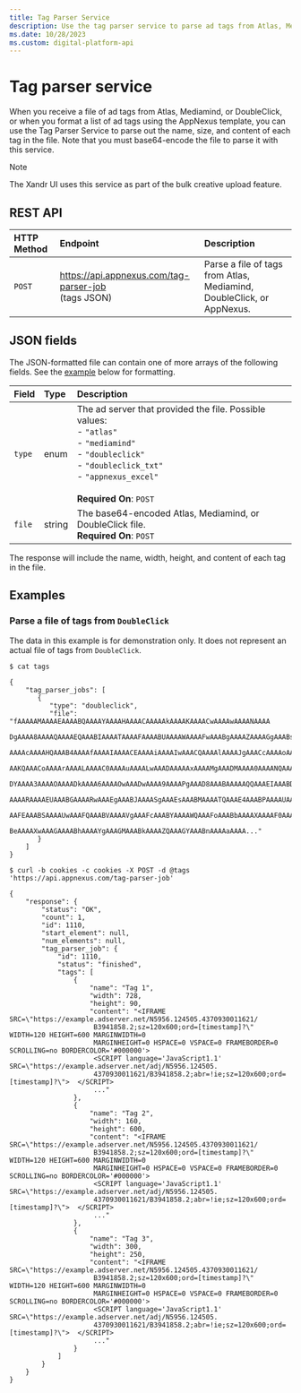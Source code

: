 ```yaml
---
title: Tag Parser Service
description: Use the tag parser service to parse ad tags from Atlas, Mediamind, or DoubleClick files, but base64-encode the file first.
ms.date: 10/28/2023
ms.custom: digital-platform-api
---
```


# Tag parser service

When you receive a file of ad tags from Atlas, Mediamind, or DoubleClick, or when you format a list of ad tags using the AppNexus template, you can use the Tag Parser Service to parse out the name, size, and content of each tag in the file. Note that you must base64-encode the file to parse it with this service.

> [!NOTE]
> The Xandr UI uses this service as part of the bulk creative upload feature.

## REST API

| HTTP Method | Endpoint | Description |
|:---|:---|:---|
| `POST` | https://api.appnexus.com/tag-parser-job<br>(tags JSON) | Parse a file of tags from Atlas, Mediamind, DoubleClick, or AppNexus. |

## JSON fields

The JSON-formatted file can contain one of more arrays of the following fields. See the [example](#examples) below for formatting.

| Field | Type | Description |
|:---|:---|:---|
| `type` | enum | The ad server that provided the file. Possible values: <br> - `"atlas"` <br> - `"mediamind"` <br> - `"doubleclick"` <br> - `"doubleclick_txt"` <br> - `"appnexus_excel"`<br><br>**Required On**: `POST` |
| `file` | string | The base64-encoded Atlas, Mediamind, or DoubleClick file.<br>**Required On**: `POST` |

The response will include the name, width, height, and content of each tag in the file.

## Examples

### Parse a file of tags from `DoubleClick`

The data in this example is for demonstration only. It does not represent an actual file of tags from `DoubleClick`.

```
$ cat tags

{
    "tag_parser_jobs": [
       {
          "type": "doubleclick",
          "file": "fAAAAAMAAAAEAAAABQAAAAYAAAAHAAAACAAAAAkAAAAKAAAACwAAAAwAAAANAAAA
           DgAAAA8AAAAQAAAAEQAAABIAAAATAAAAFAAAABUAAAAWAAAAFwAAABgAAAAZAAAAGgAAABs
           AAAAcAAAAHQAAAB4AAAAfAAAAIAAAACEAAAAiAAAAIwAAACQAAAAlAAAAJgAAACcAAAAoAA
           AAKQAAACoAAAArAAAALAAAAC0AAAAuAAAALwAAADAAAAAxAAAAMgAAADMAAAA0AAAANQAAA
           DYAAAA3AAAAOAAAADkAAAA6AAAAOwAAADwAAAA9AAAAPgAAAD8AAABAAAAAQQAAAEIAAABD
           AAAARAAAAEUAAABGAAAARwAAAEgAAABJAAAASgAAAEsAAABMAAAATQAAAE4AAABPAAAAUAA
           AAFEAAABSAAAAUwAAAFQAAABVAAAAVgAAAFcAAABYAAAAWQAAAFoAAABbAAAAXAAAAF0AAA
           BeAAAAXwAAAGAAAABhAAAAYgAAAGMAAABkAAAAZQAAAGYAAABnAAAAaAAAA..."
       }
    ]
}

$ curl -b cookies -c cookies -X POST -d @tags 'https://api.appnexus.com/tag-parser-job'

{
    "response": {
        "status": "OK",
        "count": 1,
        "id": 1110,
        "start_element": null,
        "num_elements": null,
        "tag_parser_job": {
            "id": 1110,
            "status": "finished",
            "tags": [
                {
                    "name": "Tag 1",
                    "width": 728,
                    "height": 90,
                    "content": "<IFRAME SRC=\"https://example.adserver.net/N5956.124505.4370930011621/
                     B3941858.2;sz=120x600;ord=[timestamp]?\" WIDTH=120 HEIGHT=600 MARGINWIDTH=0
                     MARGINHEIGHT=0 HSPACE=0 VSPACE=0 FRAMEBORDER=0 SCROLLING=no BORDERCOLOR='#000000'>
                     <SCRIPT language='JavaScript1.1' SRC=\"https://example.adserver.net/adj/N5956.124505.
                     4370930011621/B3941858.2;abr=!ie;sz=120x600;ord=[timestamp]?\">  </SCRIPT>
                     ..."
                },
                {
                    "name": "Tag 2",
                    "width": 160,
                    "height": 600,
                    "content": "<IFRAME SRC=\"https://example.adserver.net/N5956.124505.4370930011621/
                     B3941858.2;sz=120x600;ord=[timestamp]?\" WIDTH=120 HEIGHT=600 MARGINWIDTH=0
                     MARGINHEIGHT=0 HSPACE=0 VSPACE=0 FRAMEBORDER=0 SCROLLING=no BORDERCOLOR='#000000'>
                     <SCRIPT language='JavaScript1.1' SRC=\"https://example.adserver.net/adj/N5956.124505.
                     4370930011621/B3941858.2;abr=!ie;sz=120x600;ord=[timestamp]?\">  </SCRIPT>
                     ..."
                },
                {
                    "name": "Tag 3",
                    "width": 300,
                    "height": 250,
                    "content": "<IFRAME SRC=\"https://example.adserver.net/N5956.124505.4370930011621/
                     B3941858.2;sz=120x600;ord=[timestamp]?\" WIDTH=120 HEIGHT=600 MARGINWIDTH=0
                     MARGINHEIGHT=0 HSPACE=0 VSPACE=0 FRAMEBORDER=0 SCROLLING=no BORDERCOLOR='#000000'>
                     <SCRIPT language='JavaScript1.1' SRC=\"https://example.adserver.net/adj/N5956.124505.
                     4370930011621/B3941858.2;abr=!ie;sz=120x600;ord=[timestamp]?\">  </SCRIPT>
                     ..."
                }
            ]
        }
    }
}
```
